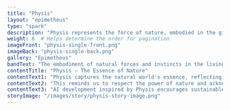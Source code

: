 ```yaml
---
title: "Physis"
layout: "epimetheus"
type: "spark"
description: "Physis represents the force of nature, embodied in the gifts given to animals."
weight: 6  # Helps determine the order for pagination
imageFront: "physis-single-front.png"
imageBack: "physis-single-back.png"
gallery: "Epimetheus"
bandText: "The embodiment of natural forces and instincts in the living world."
contentTitle: "Physis – The Essence of Nature"
contentText1: "Physis captures the natural world's essence, reflecting the beauty and unpredictability of life."
contentText2: "This reminds us to respect the power of nature and acknowledge that technology, including AI, must harmonize with the world around us."
contentText3: "AI development inspired by Physis encourages sustainable and eco-conscious technologies that work with, rather than against, nature."
storyImage: "/images/story/physis-story-image.png"
---
```



